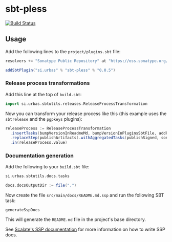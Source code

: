 # sbt-pless

[![Build Status](https://travis-ci.org/urbas/sbt-pless.png?branch=master)](https://travis-ci.org/urbas/sbt-pless)

## Usage

Add the following lines to the `project/plugins.sbt` file:

```scala
resolvers += "Sonatype Public Repository" at "https://oss.sonatype.org/content/groups/public"

addSbtPlugin("si.urbas" % "sbt-pless" % "0.0.5")
```

### Release process transformations

Add this line at the top of `build.sbt`:

```scala
import si.urbas.sbtutils.releases.ReleaseProcessTransformation
```

Now you can transform your release process like this (this example uses the `sbtrelease` and the `pgpkeys` plugins):

```scala
releaseProcess := ReleaseProcessTransformation
  .insertTasks(bumpVersionInReadmeMd, bumpVersionInPluginsSbtFile, addReadmeFileToVcs).after(setReleaseVersion)
  .replaceStep(publishArtifacts).withAggregatedTasks(publishSigned, sonatypeReleaseAll)
  .in(releaseProcess.value)
```

### Documentation generation

Add the following to your `build.sbt` file:

```scala
si.urbas.sbtutils.docs.tasks

docs.docsOutputDir := file(".")
```

Now create the file `src/main/docs/README.md.ssp` and run the following SBT task:

    generateSspDocs

This will generate the `README.md` file in the project's base directory.

See [Scalate's SSP documentation](http://scalate.fusesource.org/documentation/ssp-reference.html) for more information on how to write SSP docs.